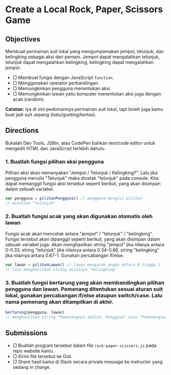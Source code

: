 # Create a Local Rock, Paper, Scissors Game

## Objectives

Membuat permainan suit lokal yang mengumpamakan jempol, telunjuk, dan kelingking sebagai aksi dari pemain. Jempol dapat mengalahkan telunjuk, telunjuk dapat mengalahkan kelingking, kelingking dapat mengalahkan jempol.

- ▢ Membuat fungsi dengan JavaScript `function`.
- ▢ Menggunakan operator perbandingan.
- ▢ Memungkinkan pengguna menentukan aksi.
- ▢ Memungkinkan lawan yaitu komputer menentukan aksi juga dengan acak (random).

**Catatan:** Iya di sini pedomannya permainan suit lokal, tapi boleh juga kamu buat jadi suit Jepang (batu/gunting/kertas).

## Directions

Bukalah Dev Tools, JSBin, atau CodePen bahkan text/code editor untuk mengedit HTML dan JavaScript terlebih dahulu.

### 1. Buatlah fungsi pilihan aksi pengguna

Pilihan aksi akan menanyakan "Jempol / Telunjuk / Kelingking?". Lalu jika pengguna menulis "Telunjuk" maka dicetak "telunjuk" pada console. Kita dapat memanggil fungsi aksi tersebut seperti berikut, yang akan disimpan dalam sebuah variabel.

```javascript
var pengguna = pilihanPengguna() // pengguna mengisi pilihan
// misalnya "telunjuk"
```

### 2. Buatlah fungsi acak yang akan digunakan otomatis oleh lawan

Fungsi acak akan mencetak antara "jempol" / "telunjuk" / "kelingking". Fungsi tersebut akan dipanggil seperti berikut, yang akan disimpan dalam sebuah variabel juga. Akan menghasilkan string "jempol" jika nilanya antara 0-0.33, string "telunjuk" jika nilainya antara 0.34-0.66, string "kelingking" jika nilainya antara 0.67-1. Gunakan percabangan if/else.

```javascript
var lawan = pilihanLawan() // lawan mengacak angka antara 0 hingga 1
// lalu menghasilkan string misalnya "kelingking"
```

### 3. Buatlah fungsi bertarung yang akan membandingkan pilihan pengguna dan lawan. Pemenang ditentukan sesuai aturan suit lokal, gunakan percabangan if/else ataupun switch/case. Lalu nama pemenang akan ditampilkan di akhir.

```javascript
bertarung(pengguna, lawan)
// menghasilkan string "Pemenangnya adalah: Pengguna" atau "Pemenangnya adalah: Komputer"
```

## Submissions

- ▢ Buatlah program tersebut dalam file `rock-paper-scissors.js` pada repo website kamu.
- ▢ Kirim file tersebut ke Gist.
- ▢ Share hasil kamu di Slack secara private message ke instructor yang sedang in charge.
